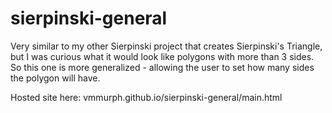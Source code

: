 # sierpinski-general

Very similar to my other Sierpinski project that creates Sierpinski's Triangle, but I was curious what it would look like polygons with more than 3 sides. So this one is more generalized - allowing the user to set how many sides the polygon will have.

Hosted site here: vmmurph.github.io/sierpinski-general/main.html
